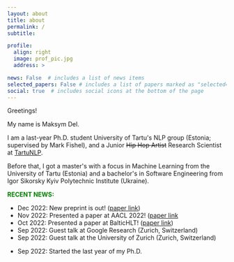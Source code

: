```yaml
---
layout: about
title: about
permalink: /
subtitle: 

profile:
  align: right
  image: prof_pic.jpg
  address: >

news: False  # includes a list of news items
selected_papers: False # includes a list of papers marked as "selected={true}"
social: true  # includes social icons at the bottom of the page
---
```


Greetings! 

My name is Maksym Del. 

I am a last-year Ph.D. student University of Tartu's NLP group (Estonia; supervised by Mark Fishel), and a Junior ~~Hip Hop Artist~~ Research Scientist at [TartuNLP](http://tartunlp.ai). 

Before that, I got a master's with a focus in Machine Learning from the University of Tartu (Estonia) and a bachelor's in Software Engineering from Igor Sikorsky Kyiv Polytechnic Institute (Ukraine).

<b style="color:green">RECENT NEWS:</b>
* Dec 2022: New preprint is out! ([paper link](https://arxiv.org/pdf/2212.10114))
* Nov 2022: Presented a paper at AACL 2022! ([paper link](https://aclanthology.org/2022.aacl-main.15/) 
* Oct 2022: Presented a paper at BalticHLT! ([paper link](https://arxiv.org/abs/2109.01207))
* Sep 2022: Guest talk at Google Research (Zurich, Switzerland)
* Sep 2022: Guest talk at the University of Zurich (Zurich, Switzerland)
<!-- * Sep 2022: The paper about understanding emerging cross-lingual alignment in LLMs is accepted to the AACL 2022! ([link](https://aclanthology.org/2022.aacl-main.15/)) -->
* Sep 2022: Started the last year of my Ph.D. 
<!-- * Aug 2022: The paper about understanding emerging cross-lingual alignment in LLMs is accepted to the AACL 2022! ([link](https://aclanthology.org/2022.aacl-main.15/)) -->

<!-- <b style="color:red">NLP INTERNSHIP:</b>
* I am <b>graduating</b> in 2023 and looking for the <b>NLP Research Internship!</b> <br />
* My **research interests** include Large Language Models, Machine Reasoning, Argumentation, Dialogue Agents, and more. <br />
* The paper of mine is [this ACL publication](https://aclanthology.org/2022.aacl-main.15/) (Accepted at AACL 2022). <br />
* Speaking of **skills**, I am fluent in the PyTorch ecosystem, I like to train deep neural nets, and I am able to independently conduct research from start to finish. <br />
* Please write to `maksym.del @ gmail.com` so I can send you my **full CV**. 
 -->

